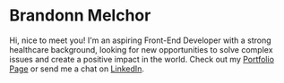 # Brandonn Melchor

Hi, nice to meet you! I'm an aspiring Front-End Developer with a strong healthcare background, looking for new opportunities to solve complex issues and create a positive impact in the world. Check out my [Portfolio Page](https://brandonnmelchor.github.io/portfolio/) or send me a chat on [LinkedIn](https://www.linkedin.com/in/brandonnmelchor/).
